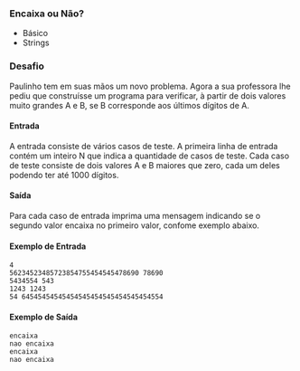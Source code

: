 ### Encaixa ou Não?
* Básico
* Strings

### Desafio

Paulinho tem em suas mãos um novo problema. Agora a sua professora lhe pediu que construísse um programa para verificar, à partir de dois valores muito grandes A e B, se B corresponde aos últimos dígitos de A.

#### Entrada
A entrada consiste de vários casos de teste. A primeira linha de entrada contém um inteiro N que indica a quantidade de casos de teste. Cada caso de teste consiste de dois valores A e B maiores que zero, cada um deles podendo ter até 1000 dígitos.

#### Saída
Para cada caso de entrada imprima uma mensagem indicando se o segundo valor encaixa no primeiro valor, confome exemplo abaixo.


#### Exemplo de Entrada
~~~~
4
56234523485723854755454545478690 78690
5434554 543
1243 1243
54 64545454545454545454545454545454554
~~~~
#### Exemplo de Saída
~~~~
encaixa
nao encaixa
encaixa
nao encaixa
~~~~
